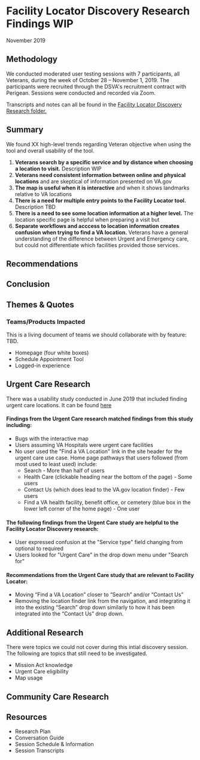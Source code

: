 # Facility Locator Discovery Research Findings WIP
November 2019

## Methodology
We conducted moderated user testing sessions with 7 participants, all Veterans, during the week of October 28 – November 1, 2019. The participants were recruited through the DSVA's recruitment contract with Perigean. Sessions were conducted and recorded via Zoom.

Transcripts and notes can all be found in the [Facility Locator Discovery Research folder.](https://github.com/department-of-veterans-affairs/va.gov-team/new/master/products/facilities/facility-locator/research/discovery-sprints/user-research)

## Summary
We found XX high-level trends regarding Veteran objective when using the tool and overall usability of the tool.

1. **Veterans search by a specific service and by distance when choosing a location to visit.** Description WIP
2. **Veterans need consistent information between online and physical locations** and are skeptical of information presented on VA.gov
3. **The map is useful when it is interactive** and when it shows landmarks relative to VA locations
4. **There is a need for multiple entry points to the Facility Locator tool.** Description TBD
5. **There is a need to see some location information at a higher level.** The location specific page is helpful when preparing a visit but 
6. **Separate workflows and acccess to location information creates confusion when trying to find a VA location.** Veterans have a general understanding of the difference between Urgent and Emergency care, but could not differentiate which facilities provided those services. 

## Recommendations

## Conclusion

## Themes & Quotes

### Teams/Products Impacted
This is a living document of teams we should collaborate with by feature: TBD.

- Homepage (four white boxes) 
- Schedule Appointment Tool
- Logged-in experience

## Urgent Care Research
There was a usability study conducted in June 2019 that included finding urgent care locations. It can be found [here](https://github.com/department-of-veterans-affairs/vets.gov-team/blob/master/Products/Health%20care/UrgentCare/Research/June-2019/findings.md)

#### Findings from the Urgent Care research matched findings from this study including:
- Bugs with the interactive map
- Users assuming VA Hospitals were urgent care facilities
- No user used the "Find a VA Location" link in the site header for the urgent care use case. Home page pathways that users followed (from most used to least used) include:
  - Search - More than half of users
  - Health Care (clickable heading near the bottom of the page) - Some users
  - Contact Us (which does lead to the VA.gov location finder) - Few users
  - Find a VA health facility, benefit office, or cemetery (blue box in the lower left corner of the home page) - One user

#### The following findings from the Urgent Care study are helpful to the Facility Locator Discovery research:
- User expressed confusion at the "Service type" field changing from optional to required
- Users looked for "Urgent Care" in the drop down menu under "Search for"

#### Recommendations from the Urgent Care study that are relevant to Facility Locator:
- Moving “Find a VA Location” closer to “Search” and/or “Contact Us”
- Removing the location finder link from the navigation, and integrating it into the existing “Search” drop down similarly to how it has been integrated into the “Contact Us” drop down.

## Additional Research
There were topics we could not cover during this intial discovery session. The following are topics that still need to be  investigated.

- Mission Act knowledge
- Urgent Care eligibility 
- Map usage

## Community Care Research

## Resources

- Research Plan
- Conversation Guide
- Session Schedule & Information
- Session Transcripts
